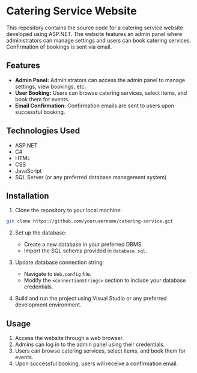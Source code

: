 # Catering Service Website

This repository contains the source code for a catering service website developed using ASP.NET. The website features an admin panel where administrators can manage settings and users can book catering services. Confirmation of bookings is sent via email.

## Features

- **Admin Panel:** Administrators can access the admin panel to manage settings, view bookings, etc.
- **User Booking:** Users can browse catering services, select items, and book them for events.
- **Email Confirmation:** Confirmation emails are sent to users upon successful booking.

## Technologies Used

- ASP.NET
- C#
- HTML
- CSS
- JavaScript
- SQL Server (or any preferred database management system)

## Installation

1. Clone the repository to your local machine:

```bash
git clone https://github.com/yourusername/catering-service.git
```

2. Set up the database:
   - Create a new database in your preferred DBMS.
   - Import the SQL schema provided in `database.sql`.

3. Update database connection string:
   - Navigate to `Web.config` file.
   - Modify the `<connectionStrings>` section to include your database credentials.

4. Build and run the project using Visual Studio or any preferred development environment.

## Usage

1. Access the website through a web browser.
2. Admins can log in to the admin panel using their credentials.
3. Users can browse catering services, select items, and book them for events.
4. Upon successful booking, users will receive a confirmation email.
